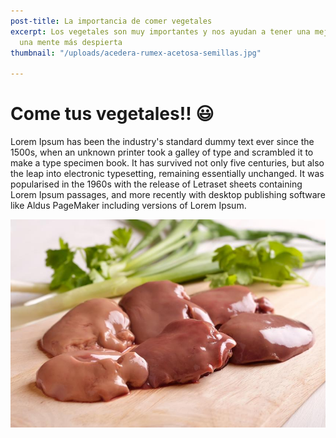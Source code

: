 ```yaml
---
post-title: La importancia de comer vegetales
excerpt: Los vegetales son muy importantes y nos ayudan a tener una mejor salud y
  una mente más despierta
thumbnail: "/uploads/acedera-rumex-acetosa-semillas.jpg"

---
```

# Come tus vegetales!! 😃

Lorem Ipsum has been the industry's standard dummy text ever since the 1500s, when an unknown printer took a galley of type and scrambled it to make a type specimen book. It has survived not only five centuries, but also the leap into electronic typesetting, remaining essentially unchanged. It was popularised in the 1960s with the release of Letraset sheets containing Lorem Ipsum passages, and more recently with desktop publishing software like Aldus PageMaker including versions of Lorem Ipsum.

![](/uploads/img_como_hacer_higado_de_pollo_a_la_plancha_34245_orig.jpg)